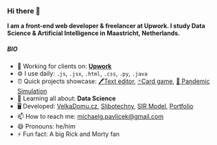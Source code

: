 ### Hi there 👋

**I am a front-end web developer & freelancer at Upwork. I study Data Science & Artificial Intelligence in Maastricht, Netherlands.**

##### BIO
- 🏢 Working for clients on: [**Upwork**](https://www.upwork.com/freelancers/~01167d065cd94c6195)
- ⚙️ I use daily: ```.js```, ```.jsx```, ```.html```, ```.css```, ```.py```, ```.java```
- ⏰ Quick projects showcase: [🖊️Text editor](https://michal-pavlicek.tech/showcase/text-editor), [🃏Card game](https://pavlyuchenko.github.io/WaterfallGame/), [🦠 Pandemic Simulation](https://pavlyuchenko.github.io/SIRModel/) 
- 🌱 Learning all about: **Data Science**
- 🖥️ Developed: [VelkaDomu.cz](https://velkadomu-sapper.vercel.app/), [Slibotechny](https://www.slibotechny.cz/), [SIR Model](https://pavlyuchenko.github.io/SIRModel/), [Portfolio](https://michal-pavlicek.tech/)
- 📫 How to reach me: [michaelg.pavlicek@gmail.com](mailto:michaelg.pavlicek@gmail.com)
- 😄 Pronouns: he/him
- ⚡ Fun fact: A big Rick and Morty fan
